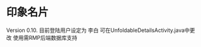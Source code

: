 
印象名片
==============

Version 0.10.
目前登陆用户设定为 李白
可在UnfoldableDetailsActivity.java中更改
使用需RMP后端数据库支持





